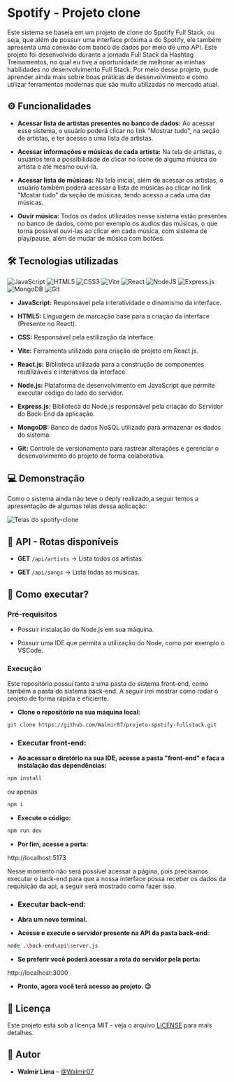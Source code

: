 # Spotify - Projeto clone

Este sistema se baseia em um projeto de clone do Spotify Full Stack, ou seja, que além de possuir uma interface próxima a do Spotify, ele também apresenta uma conexão com banco de dados por meio de uma API.
Este projeto foi desenvolvido durante a jornada Full Stack da Hashtag Treinamentos, no qual eu tive a oportunidade de melhorar as minhas habilidades no desenvolvimento Full Stack.
Por meio desse projeto, pude aprender ainda mais sobre boas práticas de desenvolvimento e como utilizar ferramentas modernas que são muito utilizadas no mercado atual. 

## ⚙️ Funcionalidades

- **Acessar lista de artistas presentes no banco de dados:** Ao acessar esse sistema, o usuário poderá clicar no link "Mostrar tudo", na seção de artistas, e ter acesso a uma lista de artistas.

- **Acessar informações e músicas de cada artista:** Na tela de artistas, o usuários terá a possibilidade de clicar no ícone de alguma música do artista e até mesmo ouvi-la.

- **Acessar lista de músicas:** Na tela inicial, além de acessar os artistas, o usuário também poderá acessar a lista de músicas ao clicar no link "Mostar tudo" da seção de músicas, tendo acesso a cada uma das músicas.

- **Ouvir música:** Todos os dados utilizados nesse sistema estão presentes no banco de dados, como por exemplo os áudios das músicas, o que torna possível ouvi-las ao clicar em cada música, com sistema de play/pause, além de mudar de música com botões.

## 🛠️ Tecnologias utilizadas

![JavaScript](https://img.shields.io/badge/javascript-%23323330.svg?style=for-the-badge&logo=javascript&logoColor=%23F7DF1E)
![HTML5](https://img.shields.io/badge/html5-%23E34F26.svg?style=for-the-badge&logo=html5&logoColor=white)
![CSS3](https://img.shields.io/badge/css3-%231572B6.svg?style=for-the-badge&logo=css3&logoColor=white)
![Vite](https://img.shields.io/badge/vite-%23646CFF.svg?style=for-the-badge&logo=vite&logoColor=white)
![React](https://img.shields.io/badge/react-%2320232a.svg?style=for-the-badge&logo=react&logoColor=blue)
![NodeJS](https://img.shields.io/badge/node.js-6DA55F?style=for-the-badge&logo=node.js&logoColor=white)
![Express.js](https://img.shields.io/badge/express.js-%23404d59.svg?style=for-the-badge&logo=express&logoColor=%2361DAFB)
![MongoDB](https://img.shields.io/badge/MongoDB-%234ea94b.svg?style=for-the-badge&logo=mongodb&logoColor=white)
![Git](https://img.shields.io/badge/git-%23F05033.svg?style=for-the-badge&logo=git&logoColor=white)

- **JavaScript:** Responsável pela interatividade e dinamismo da interface.

- **HTML5:** Linguagem de marcação base para a criação da interface (Presente no React).

- **CSS:** Responsável pela estilização da interface.

- **Vite:** Ferramenta utilizado para criação de projeto em React.js.

- **React.js:** Biblioteca utilizada para a construção de componentes reutilizáveis ​​e interativos da interface.

- **Node.js:** Plataforma de desenvolvimento em JavaScript que permite executar código do lado do servidor.

- **Express.js:** Biblioteca do Node.js responsável pela criação do Servidor do Back-End da aplicação.

- **MongoDB:** Banco de dados NoSQL utilizado para armazenar os dados do sistema.

- **Git:** Controle de versionamento para rastrear alterações e gerenciar o desenvolvimento do projeto de forma colaborativa.

## 💻 Demonstração

Como o sistema ainda não teve o deply realizado,a seguir temos a apresentação de algumas telas dessa aplicação:

![Telas do spotify-clone](https://github.com/user-attachments/assets/ab84f388-9e7d-4cfd-9425-1d8dc0316677)

## 📡 API - Rotas disponíveis

- **GET** `/api/artists` → Lista todos os artistas.

- **GET** `/api/songs` → Lista todas as músicas.

## 🚀 Como executar?

### Pré-requisitos

- Possuir instalação do Node.js em sua máquina.
   
- Possuir uma IDE que permita a utilização do Node, como por exemplo o VSCode.

### Execução

Este repositório possui tanto a uma pasta do sistema front-end, como também a pasta do sistema back-end. A seguir irei mostrar como rodar o projeto de forma rápida e eficiente. 

- **Clone o repositório na sua máquina local:**

```bash
git clone https://github.com/Walmir07/projeto-spotify-fullstack.git
```

- ### Executar front-end:

- **Ao acessar o diretório na sua IDE, acesse a pasta "front-end" e faça a instalação das dependências:**

```bash
npm install
```
ou apenas
```bash
npm i
```

- **Execute o código:**

```bash
npm run dev
```

- **Por fim, acesse a porta:**

http://localhost:5173

Nesse momento não será possível acessar a página, pois precisamos executar o back-end para que a nossa interface possa receber os dados da requisição da api, a seguir será mostrado como fazer isso.

- ### Executar back-end:

- **Abra um novo terminal.**

- **Acesse e execute o servidor presente na API da pasta back-end:**

```bash
node .\back-end\api\server.js
```
- **Se preferir você poderá acessar a rota do servidor pela porta:**

http://localhost:3000

- **Pronto, agora você terá acesso ao projeto. 😉**

## 📜 Licença

Este projeto está sob a licença MIT - veja o arquivo [LICENSE](LICENSE) para mais detalhes.

## 👤 Autor

- **Walmir Lima** – [@Walmir07](https://github.com/Walmir07)